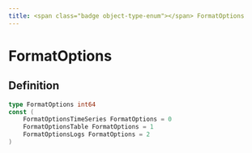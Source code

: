 ```yaml
---
title: <span class="badge object-type-enum"></span> FormatOptions
---
```

# <span class="badge object-type-enum"></span> FormatOptions

## Definition

```go
type FormatOptions int64
const (
	FormatOptionsTimeSeries FormatOptions = 0
	FormatOptionsTable FormatOptions = 1
	FormatOptionsLogs FormatOptions = 2
)

```
